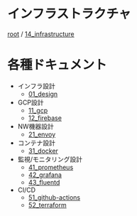 # インフラストラクチャ

[root](./../../README.md) 
/ [14_infrastructure](./README.md)

# 各種ドキュメント

* インフラ設計
  * [01_design](./01_design/README.md)
* GCP設計
  * [11_gcp](./11_gcp/README.md)
  * [12_firebase](./12_firebase/README.md)
* NW機器設計
  * [21_envoy](./21_envoy/README.md)
* コンテナ設計
  * [31_docker](./31_docker/README.md)
* 監視/モニタリング設計
  * [41_prometheus](./41_prometheus/README.md)
  * [42_grafana](./42_grafana/README.md)
  * [43_fluentd](./43_fluentd/README.md)
* CI/CD
  * [51_github-actions](./51_github-actions/README.md)
  * [52_terraform](./52_terraform/README.md)
